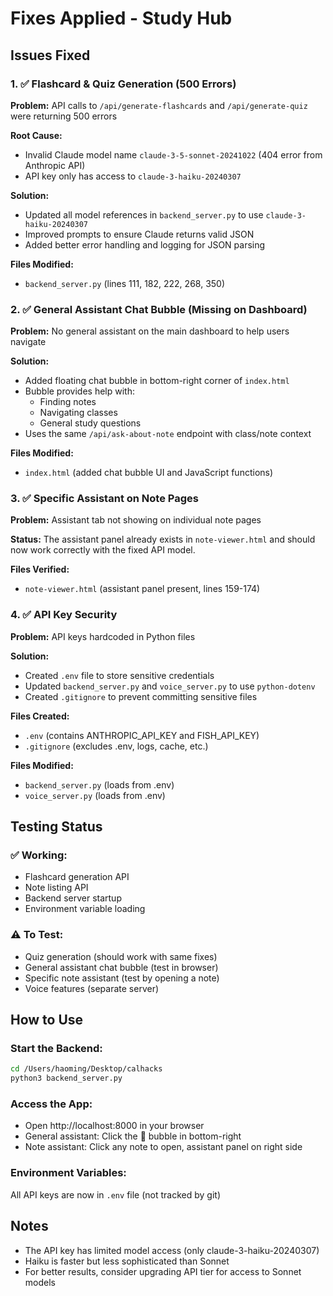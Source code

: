 # Fixes Applied - Study Hub

## Issues Fixed

### 1. ✅ Flashcard & Quiz Generation (500 Errors)
**Problem:** API calls to `/api/generate-flashcards` and `/api/generate-quiz` were returning 500 errors

**Root Cause:** 
- Invalid Claude model name `claude-3-5-sonnet-20241022` (404 error from Anthropic API)
- API key only has access to `claude-3-haiku-20240307`

**Solution:**
- Updated all model references in `backend_server.py` to use `claude-3-haiku-20240307`
- Improved prompts to ensure Claude returns valid JSON
- Added better error handling and logging for JSON parsing

**Files Modified:**
- `backend_server.py` (lines 111, 182, 222, 268, 350)

### 2. ✅ General Assistant Chat Bubble (Missing on Dashboard)
**Problem:** No general assistant on the main dashboard to help users navigate

**Solution:**
- Added floating chat bubble in bottom-right corner of `index.html`
- Bubble provides help with:
  - Finding notes
  - Navigating classes
  - General study questions
- Uses the same `/api/ask-about-note` endpoint with class/note context

**Files Modified:**
- `index.html` (added chat bubble UI and JavaScript functions)

### 3. ✅ Specific Assistant on Note Pages
**Problem:** Assistant tab not showing on individual note pages

**Status:** The assistant panel already exists in `note-viewer.html` and should now work correctly with the fixed API model.

**Files Verified:**
- `note-viewer.html` (assistant panel present, lines 159-174)

### 4. ✅ API Key Security
**Problem:** API keys hardcoded in Python files

**Solution:**
- Created `.env` file to store sensitive credentials
- Updated `backend_server.py` and `voice_server.py` to use `python-dotenv`
- Created `.gitignore` to prevent committing sensitive files

**Files Created:**
- `.env` (contains ANTHROPIC_API_KEY and FISH_API_KEY)
- `.gitignore` (excludes .env, logs, cache, etc.)

**Files Modified:**
- `backend_server.py` (loads from .env)
- `voice_server.py` (loads from .env)

## Testing Status

### ✅ Working:
- Flashcard generation API
- Note listing API
- Backend server startup
- Environment variable loading

### ⚠️ To Test:
- Quiz generation (should work with same fixes)
- General assistant chat bubble (test in browser)
- Specific note assistant (test by opening a note)
- Voice features (separate server)

## How to Use

### Start the Backend:
```bash
cd /Users/haoming/Desktop/calhacks
python3 backend_server.py
```

### Access the App:
- Open http://localhost:8000 in your browser
- General assistant: Click the 💬 bubble in bottom-right
- Note assistant: Click any note to open, assistant panel on right side

### Environment Variables:
All API keys are now in `.env` file (not tracked by git)

## Notes

- The API key has limited model access (only claude-3-haiku-20240307)
- Haiku is faster but less sophisticated than Sonnet
- For better results, consider upgrading API tier for access to Sonnet models
